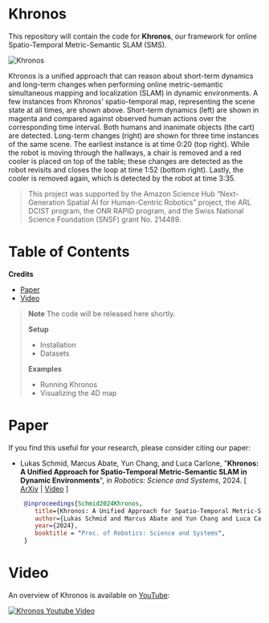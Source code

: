 # Khronos
This repository will contain the code for **Khronos**, our framework for online Spatio-Temporal Metric-Semantic SLAM (SMS).

![Khronos](https://github.com/MIT-SPARK/Khronos/assets/36043993/a3f63175-48cc-4ef2-a810-19e4e5cd360c)

Khronos is a unified approach that can reason about short-term dynamics and long-term changes when performing online metric-semantic simultaneous mapping and localization (SLAM) in dynamic environments. A few instances from Khronos’ spatio-temporal map, representing the scene state at all times, are shown above. Short-term dynamics (left) are shown in magenta and compared against observed human actions over the corresponding time interval. Both humans and inanimate objects (the cart) are detected. Long-term changes (right) are shown for three time instances of the same scene. The earliest instance is at time 0:20 (top right). While the robot is moving through the hallways, a chair is removed and a red cooler is placed on top of the table; these changes are detected as the robot revisits and closes the loop at time 1:52 (bottom right). Lastly, the cooler is removed again, which is detected by the robot at time 3:35.

> This project was supported by the Amazon Science Hub “Next-Generation Spatial AI for Human-Centric Robotics” project, the ARL DCIST program, the ONR RAPID program, and the Swiss National Science Foundation (SNSF) grant No. 214489.

# Table of Contents
**Credits**
* [Paper](#Paper)
* [Video](#Video)   

> **__Note__** The code will be released here shortly.
>
> **Setup**
> * Installation
> * Datasets
>
> **Examples**
> - Running Khronos
> - Visualizing the 4D map

# Paper
If you find this useful for your research, please consider citing our paper:

* Lukas Schmid, Marcus Abate, Yun Chang, and Luca Carlone, "**Khronos: A Unified Approach for Spatio-Temporal Metric-Semantic SLAM in Dynamic Environments**", in *Robotics: Science and Systems*, 2024. [ [ArXiv](https://arxiv.org/abs/2402.13817) | [Video](https://www.youtube.com/watch?v=YsH6YIL5_kc) ]
  ```bibtex
   @inproceedings{Schmid2024Khronos,
      title={Khronos: A Unified Approach for Spatio-Temporal Metric-Semantic SLAM in Dynamic Environments}, 
      author={Lukas Schmid and Marcus Abate and Yun Chang and Luca Carlone},
      year={2024},
      booktitle = "Proc. of Robotics: Science and Systems",
   }
  ```

# Video
An overview of Khronos is available on [YouTube](https://www.youtube.com/watch?v=YsH6YIL5_kc):

[<img src=https://github.com/MIT-SPARK/Khronos/assets/36043993/279fe8e8-60d9-44ee-af34-1947d4a1aeb0 alt="Khronos Youtube Video">](https://www.youtube.com/watch?v=YsH6YIL5_kc)
